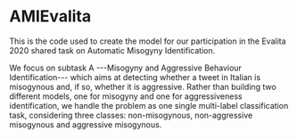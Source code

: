 # AMIEvalita
This is the code used to create the model for our participation in the Evalita 2020 shared task on  Automatic Misogyny Identification. 

We focus on subtask A ---Misogyny and  Aggressive Behaviour Identification--- which aims at detecting whether a tweet  in Italian is misogynous and, if so, whether it is aggressive. Rather than  building two different models, one for misogyny and one for aggressiveness identification, we handle the problem as one single multi-label classification 
task, considering three classes: non-misogynous, non-aggressive misogynous and  aggressive misogynous. 
